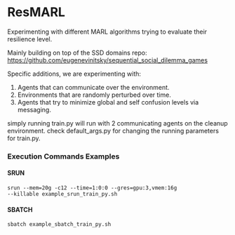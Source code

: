 # ResMARL
Experimenting with different MARL algorithms trying to evaluate their resilience level.

Mainly building on top of the SSD domains repo: https://github.com/eugenevinitsky/sequential_social_dilemma_games

Specific additions, we are experimenting with:
1. Agents that can communicate over the environment.
2. Environments that are randomly perturbed over time.
3. Agents that try to minimize global and self confusion levels via messaging.

simply running train.py will run with 2 communicating agents on the cleanup environment.
check default_args.py for changing the running parameters for train.py.

### Execution Commands Examples
#### SRUN
<code>srun --mem=20g -c12 --time=1:0:0 --gres=gpu:3,vmem:16g --killable example_srun_train_py.sh</code>

#### SBATCH
<code>sbatch example_sbatch_train_py.sh</code>

